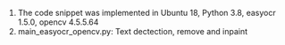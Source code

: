 1. The code snippet was implemented in Ubuntu 18, Python 3.8, easyocr 1.5.0, opencv 4.5.5.64
2. main_easyocr_opencv.py: Text dectection, remove and inpaint
